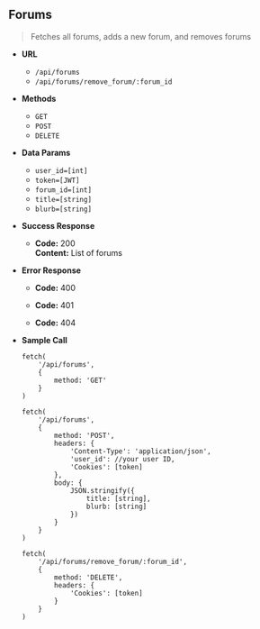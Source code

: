 **Forums**
----
> Fetches all forums, adds a new forum, and removes forums

* **URL**

    * `/api/forums`
    * `/api/forums/remove_forum/:forum_id`

* **Methods**

    * `GET`
    * `POST`
    * `DELETE`

* **Data Params**

    * `user_id=[int]`
    * `token=[JWT]`
    * `forum_id=[int]`
    * `title=[string]`
    * `blurb=[string]`

* **Success Response**

    * **Code:** 200 <br />
      **Content:** List of forums <br />

* **Error Response**

    * **Code:** 400

    * **Code:** 401

    * **Code:** 404

* **Sample Call**

    ```
    fetch(
        '/api/forums',
        {
            method: 'GET'
        }
    )
    ```

    ```
    fetch(
        '/api/forums',
        {
            method: 'POST',
            headers: {
                'Content-Type': 'application/json',
                'user_id': //your user ID,
                'Cookies': [token]
            },
            body: {
                JSON.stringify({
                    title: [string],
                    blurb: [string]
                })
            }
        }
    )
    ```

    ```
    fetch(
        '/api/forums/remove_forum/:forum_id',
        {
            method: 'DELETE',
            headers: {
                'Cookies': [token]
            }
        }
    )
    ```